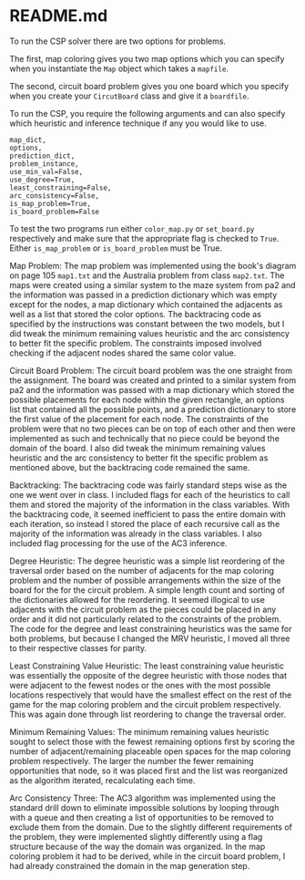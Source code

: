 # README.md

To run the CSP solver there are two options for problems. 

The first, map coloring gives you two map options which you can specify when you instantiate the `Map` object which takes a `mapfile`. 

The second, circuit board problem gives you one board which you specify when you create your `CircutBoard` class and give it a `boardfile`. 


To run the CSP, you require the following arguments and can also specify which heuristic and inference technique if any you would like to use. 

```
map_dict, 
options, 
prediction_dict, 
problem_instance, 
use_min_val=False, 
use_degree=True, 
least_constraining=False, 
arc_consistency=False, 
is_map_problem=True, 
is_board_problem=False

```

To test the two programs run either 	`color_map.py` or `set_board.py` respectively and make sure that the appropriate flag is checked to `True`. Either `is_map_problem` or `is_board_problem` must be True. 

Map Problem: The map problem was implemented using the book's diagram on page 105 `map1.txt` and the Australia problem from class `map2.txt`. The maps were created using a similar system to the maze system from pa2 and the information was passed in a prediction dictionary which was empty except for the nodes, a map dictionary which contained the adjacents as well as a list that stored the color options. The backtracing code as specified by the instructions was constant between the two models, but I did tweak the minimum remaining values heuristic and the arc consistency to better fit the specific problem. The constraints imposed involved checking if the adjacent nodes shared the same color value. 

Circuit Board Problem: The circuit board problem was the one straight from the assignment. The board was created and printed to a similar system from pa2 and the information was passed with a map dictionary which stored the possible placements for each node within the given rectangle, an options list that contained all the possible points, and a prediction dictionary to store the first value of the placement for each node. The constraints of the problem were that no two pieces can be on top of each other and then were implemented as such and technically that no piece could be beyond the domain of the board. I also did tweak the  minimum remaining values heuristic and the arc consistency to better fit the specific problem as mentioned above, but the backtracing code remained the same. 

Backtracking: The backtracing code was fairly standard steps wise as the one we went over in class. I included flags for each of the heuristics to call them and stored the majority of the information in the class variables. With the backtracing code, it seemed inefficient to pass the entire domain with each iteration, so instead I stored the place of each recursive call as the majority of the information was already in the class variables. I also included flag processing for the use of the AC3 inference. 

Degree Heuristic: The degree heuristic was a simple list reordering of the traversal order based on the number of adjacents for the map coloring problem and the number of possible arrangements within the size of the board for the for the circuit problem. A simple length count and sorting of the dictionaries allowed for the reordering. It seemed illogical to use adjacents with the circuit problem as the pieces could be placed in any order and it did not particularly related to the constraints of the problem. The code for the degree and least constraining heuristics was the same for both problems, but because I changed the MRV heuristic, I moved all three to their respective classes for parity. 

Least Constraining Value Heuristic: The least constraining value heuristic was essentially the opposite of the degree heuristic with those nodes that were adjacent to the fewest nodes or the ones with the most possible locations respectively that would have the smallest effect on the rest of the game for the map coloring problem and the circuit problem respectively. This was again done through list reordering to change the traversal order. 

Minimum Remaining Values: The minimum remaining values heuristic sought to select those with the fewest remaining options first by scoring the number of adjacent/remaining placeable open spaces for the map coloring problem respectively. The larger the number the fewer remaining opportunities that node, so it was placed first and the list was reorganized as the algorithm iterated, recalculating each time. 

Arc Consistency Three: The AC3 algorithm was implemented using the standard drill down to eliminate impossible solutions by looping through with a queue and then creating a list of opportunities to be removed to exclude them from the domain. Due to the slightly different requirements of the problem, they were implemented slightly differently using a flag structure because of the way the domain was organized. In the map coloring problem it had to be derived, while in the circuit board problem, I had already constrained the domain in the map generation step. 

